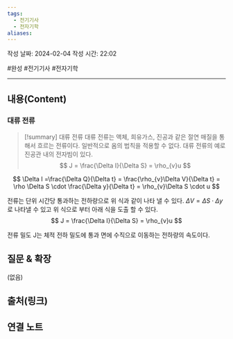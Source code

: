 ```yaml
---
tags:
  - 전기기사
  - 전자기학
aliases:
---
```

작성 날짜: 2024-02-04
작성 시간: 22:02

#완성 #전기기사 #전자기학 

----
## 내용(Content)
### 대류 전류
>[!summary] 대류 전류
>대류 전류는 액체, 희유가스, 진공과 같은 절연 매질을 통해서 흐르는 전류이다. 일반적으로 옴의 법칙을 적용할 수 없다.  대류 전류의 예로 진공관 내의 전자빔이 있다.
>$$
J = \frac{\Delta I}{\Delta S} = \rho_{v}u 
>$$

$$
\Delta I =\frac{\Delta Q}{\Delta t} = \frac{\rho_{v}\Delta V}{\Delta t} = \rho \Delta S \cdot \frac{\Delta y}{\Delta t} = \rho_{v}\Delta S \cdot u
$$

전류는 단위 시간당 통과하는 전하량으로 위 식과 같이 나타 낼 수 있다. $\Delta V = \Delta S \cdot \Delta y$ 로 나타낼 수 있고 위 식으로 부터 아래 식을 도출 할 수 있다.
$$
J = \frac{\Delta I}{\Delta S} = \rho_{v}u 
$$


전류 밀도 J는 체적 전하 밀도에 통과 면에 수직으로 이동하는 전하량의 속도이다.
## 질문 & 확장

(없음)

## 출처(링크)


## 연결 노트










